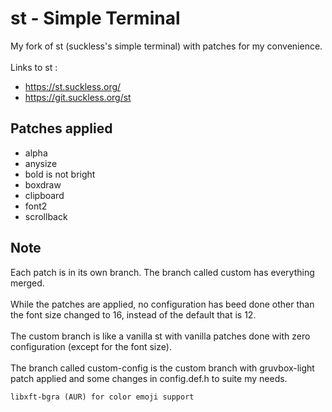 # st - Simple Terminal
My fork of st (suckless's simple terminal) with patches for my convenience.\
\
Links to st :
+ https://st.suckless.org/
+ https://git.suckless.org/st


## Patches applied
+ alpha
+ anysize
+ bold is not bright
+ boxdraw
+ clipboard
+ font2
+ scrollback


## Note
Each patch is in its own branch. The branch called custom has everything merged. \
\
While the patches are applied, no configuration has beed done other than the font size changed to 16, instead of the default that is 12. \
\
The custom branch is like a vanilla st with vanilla patches done with zero configuration (except for the font size). \
\
The branch called custom-config is the custom branch with gruvbox-light patch applied and some changes in config.def.h to suite my needs. 


`libxft-bgra (AUR) for color emoji support`
